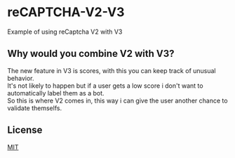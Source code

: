 # reCAPTCHA-V2-V3

Example of using reCaptcha V2 with V3

## Why would you combine V2 with V3?

The new feature in V3 is scores, with this you can keep track of unusual behavior.  
It's not likely to happen but if a user gets a low score i don't want to automatically label them as a bot.  
So this is where V2 comes in, this way i can give the user another chance to validate themselfs.

## License
[MIT](LICENSE)
